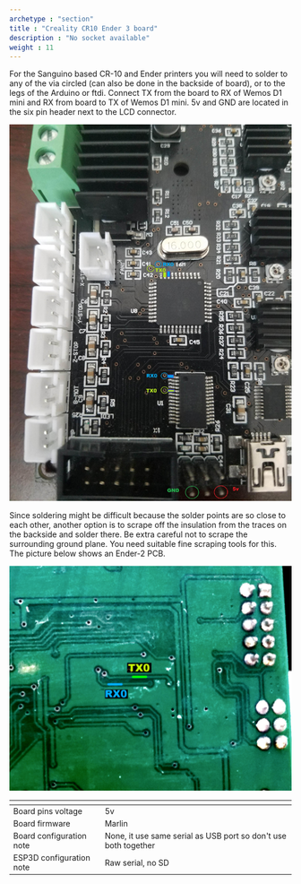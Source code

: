 ```yaml
---
archetype : "section"
title : "Creality CR10 Ender 3 board"
description : "No socket available"
weight : 11
---
```

For the Sanguino based CR-10 and Ender printers you will need to solder to any of the via circled (can also be done in the backside of board), or to the legs of the Arduino or ftdi. Connect TX from the board to RX of Wemos D1 mini and RX from board to TX of Wemos D1 mini. 5v and GND are located in the six pin header next to the LCD connector.
  
![step1](board.jpg?width=300px)

Since soldering might be difficult because the solder points are so close to each other, another option is to scrape off the insulation from the traces on the backside and solder there. Be extra careful not to scrape the surrounding ground plane. You need suitable fine scraping tools for this. The picture below shows an Ender-2 PCB.

![step2](traces.jpg?width=300px)


| <!-- -->  | <!-- --> |
|-|-|
| Board pins voltage | 5v |
| Board firmware | Marlin | 
| Board configuration note | None, it use same serial as USB port so don't use both together |
| ESP3D configuration note | Raw serial, no SD |
